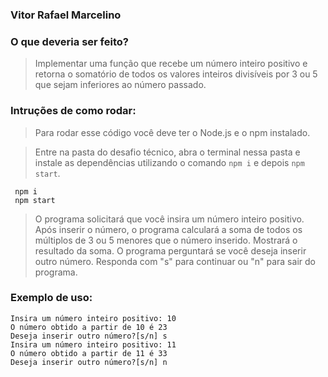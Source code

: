 ### Vitor Rafael Marcelino

### O que deveria ser feito?

>Implementar uma função que recebe um número inteiro positivo e retorna o somatório de todos os valores inteiros divisíveis por 3 ou 5 que sejam inferiores ao número passado.

### Intruções de como rodar:

> Para rodar esse código você deve ter o Node.js e o npm instalado.

> Entre na pasta do desafio técnico, abra o terminal nessa pasta e instale as dependências utilizando o comando `npm i` e depois `npm start`.

```
 npm i
 npm start
```

>O programa solicitará que você insira um número inteiro positivo.
>Após inserir o número, o programa calculará a soma de todos os múltiplos de 3 ou 5 menores que o número inserido.
>Mostrará o resultado da soma.
>O programa perguntará se você deseja inserir outro número. Responda com "s" para continuar ou "n" para sair do programa.

### Exemplo de uso:

```
Insira um número inteiro positivo: 10
O número obtido a partir de 10 é 23
Deseja inserir outro número?[s/n] s
Insira um número inteiro positivo: 11
O número obtido a partir de 11 é 33
Deseja inserir outro número?[s/n] n
```
